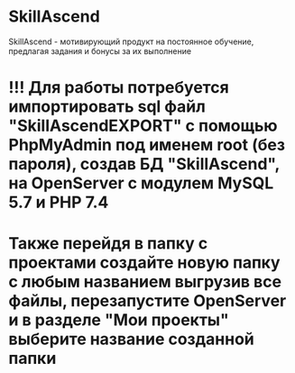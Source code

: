 # SkillAscend
SkillAscend - мотивирующий продукт на постоянное обучение, предлагая задания и бонусы за их выполнение

# !!! Для работы потребуется импортировать sql файл "SkillAscendEXPORT" с помощью PhpMyAdmin под именем root (без пароля), создав БД "SkillAscend", на OpenServer с модулем MySQL 5.7 и PHP 7.4
# Также перейдя в папку с проектами создайте новую папку с любым названием выгрузив все файлы, перезапустите OpenServer и в разделе "Мои проекты" выберите название созданной папки
